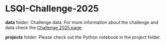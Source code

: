 # LSQI-Challenge-2025

**data** folder: Challenge data. For more information about the challenge and data check the [Challenge 2025 page](https://quantum-innovation-challenge.github.io/projects/).

**projects** folder: Please check out the Python notebook in the project folder.
